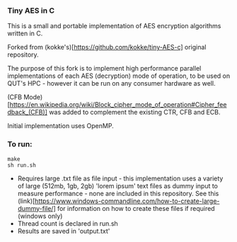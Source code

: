 ### Tiny AES in C

This is a small and portable implementation of AES encryption algorithms written in C.

Forked from (kokke's)[https://github.com/kokke/tiny-AES-c] original repository.

The purpose of this fork is to implement high performance parallel implementations of each AES (decryption) mode of operation, to be used on QUT's HPC - however it can be run on any consumer hardware as well.

(CFB Mode)[https://en.wikipedia.org/wiki/Block_cipher_mode_of_operation#Cipher_feedback_(CFB)] was added to complement the existing CTR, CFB and ECB.

Initial implementation uses OpenMP.

### To run:
```
make
sh run.sh
```

* Requires large .txt file as file input - this implementation uses a variety of large (512mb, 1gb, 2gb) 'lorem ipsum' text files as dummy input to measure performance - none are included in this repository. See this (link)[https://www.windows-commandline.com/how-to-create-large-dummy-file/] for information on how to create these files if required (windows only)
* Thread count is declared in run.sh
* Results are saved in 'output.txt'